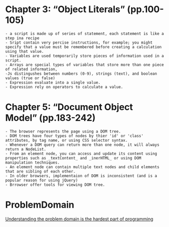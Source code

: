 # Chapter 3: “Object Literals” (pp.100-105)

    - a script is made up of series of statement, each statement is like a step ina recipe 
    - Sript contain very percise instructions, for example; you might specify that a value must be remembered before creating a calculation using that value.
    - Variables are used temporarily store pieces of information used in a script.
    - Arrays are special types of variables that store more than one piece of related information,
    -Js distingushes between numbers (0-9), strings (text), and boolean values (true or false)
    - Expression evaluate into a single value.
    - Expression rely on operators to calculate a value. 

# Chapter 5: “Document Object Model” (pp.183-242)
    - The browser represents the page using a DOM tree.
    - DOM trees have four types of nodes by thier 'id' or 'class' attributes, by tag name, or using CSS selector syntax.
    - Whenever a DOM query can return more than one node, it will always return a NodeList.
    - From an element node, you can access and update its content using properties such as _textContent_ and _inerHTML_ or using DOM manipulation techniques.
    - An element node can contain multiple text nodes and child elements that are sibling of each other.
    - In older browsers, implementaion of DOM is inconsistent (and is a popular reason for using jQuery) 
    - Brrowser offer tools for viewing DOM tree.



# ProblemDomain
[Understanding the problem domain is the hardest part of programming](http://simpleprogrammer.com/2013/07/15/understanding-the-problem-domain-is-the-hardest-part-of-programming)
